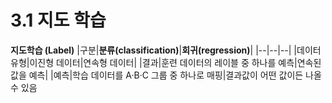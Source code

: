 # 3.1 지도 학습

**지도학습 (Label)**
|구분|**분류(classification)**|**회귀(regression)**|
|--|--|--|
|데이터 유형|이진형 데이터|연속형 데이터|
|결과|훈련 데이터의 레이블 중 하나를 예측|연속된 값을 예측|
|예측|학습 데이터를 A·B·C 그룹 중 하나로 매핑|결과값이 어떤 값이든 나올 수 있음
> 
